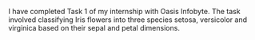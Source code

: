 I have completed Task 1 of my internship with Oasis Infobyte. The task involved classifying Iris flowers into three species setosa, versicolor and virginica based on their sepal and petal dimensions.
